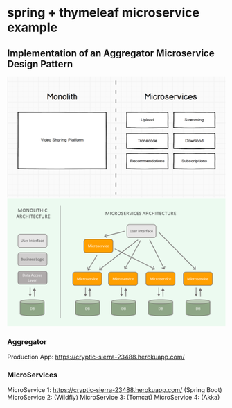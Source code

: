 # spring + thymeleaf microservice example

## Implementation of an Aggregator Microservice Design Pattern

![Video Microservice - Showing Partitions](img/video-platform-monolith-microservices.png "A Video Service Microservice Architecture")
![The Basic Pattern](img/5302608-1.png "Basic MicroService Example")

### Aggregator  
Production App: https://cryptic-sierra-23488.herokuapp.com/


### MicroServices  
MicroService 1: https://cryptic-sierra-23488.herokuapp.com/ (Spring Boot)
MicroService 2: (Wildfly)
MicroService 3: (Tomcat)
MicroService 4: (Akka)

